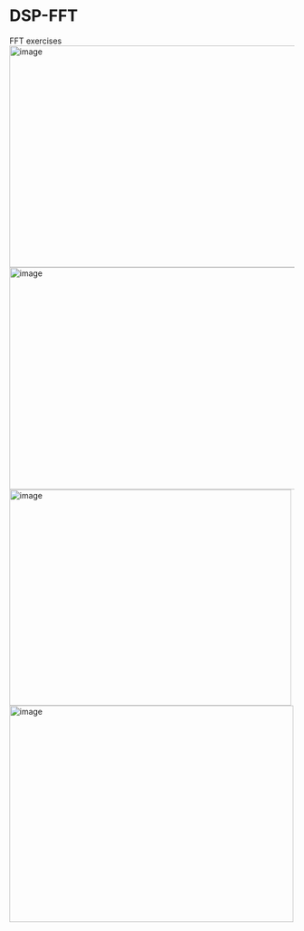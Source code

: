 # DSP-FFT

FFT exercises
<img width="506" height="392" alt="image" src="https://github.com/user-attachments/assets/11c5d377-5721-45ac-8a84-26f0522bb3cd" />
<img width="513" height="393" alt="image" src="https://github.com/user-attachments/assets/3ea16cd0-b6ae-494a-8c85-a13391940ec7" />
<img width="498" height="382" alt="image" src="https://github.com/user-attachments/assets/c09bf967-46bc-4637-88e1-4beaa401ab03" />
<img width="502" height="383" alt="image" src="https://github.com/user-attachments/assets/78b362b3-84e9-4ef4-8399-1b85e90d4b46" />



